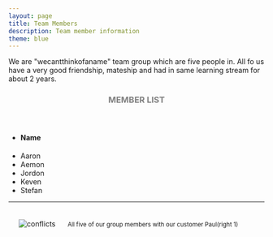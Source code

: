 ```yaml
---
layout: page
title: Team Members
description: Team member information
theme: blue
---
```

We are "wecantthinkofaname" team group which are five people in. All fo us have a very good friendship, mateship and had in same learning stream for about 2 years.

<!-- Skills -->
<section class="row">
	<header class="col-md-3">
		<h3 style="text-transform:uppercase;color:gray">Member List</h3>
	</header>
	<div class="col-md-9">
		<div class="row">
			<div class="col-md-6">
				<ul class="list-group">
					<li class="list-group-item active"><h4><strong>Name</strong></h4></li>
					<li class="list-group-item">Aaron</li>
					<li class="list-group-item">Aemon</li>
					<li class="list-group-item">Jordon</li>
					<li class="list-group-item">Keven</li>
					<li class="list-group-item">Stefan</li>
				</ul>
			</div>
		</div>
	</div>
</section>
<hr/>
<img src="https://github.com/SoftEnOP/soften-portfolio-aemooooon/blob/master/assets/img/groupmembers.jpg?raw=true" alt="conflicts" style="margin: 20px;" />
<small>All five of our group members with our customer Paul(right 1)</small>

